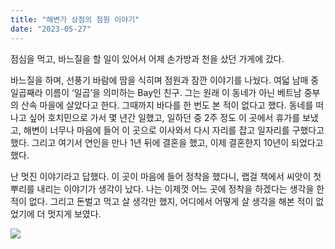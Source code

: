 ```yaml
---
title: "해변가 상점의 점원 이야기"
date: "2023-05-27"
---
```


점심을 먹고, 바느질을 할 일이 있어서 어제 손가방과 천을 샀던 가게에 갔다. 

바느질을 하며, 선풍기 바람에 땀을 식히며 점원과 잠깐 이야기를 나눴다. 여덟 남매 중 일곱째라 이름이 ‘일곱’을 의미하는 Bay인 친구. 그는 원래 이 동네가 아닌 베트남 중부의 산속 마을에 살았다고 한다. 그때까지 바다를 한 번도 본 적이 없다고 했다. 동네를 떠나고 싶어 호치민으로 가서 몇 년간 일했고, 일하던 중 2주 정도 이 곳에서 휴가를 보냈고, 해변이 너무나 마음에 들어 이 곳으로 이사와서 다시 자리를 잡고 일자리를 구했다고 했다. 그리고 여기서 연인을 만나 1년 뒤에 결혼을 했고, 이제 결혼한지 10년이 되었다고 했다. 

난 멋진 이야기라고 답했다. 이 곳이 마음에 들어 정착을 했다니, 랩걸 책에서 씨앗이 첫 뿌리를 내리는 이야기가 생각이 났다. 나는 이제껏 어느 곳에 정착을 하겠다는 생각을 한 적이 없다. 그리고 돈벌고 먹고 살 생각만 했지, 어디에서 어떻게 살 생각을 해본 적이 없었기에 더 멋지게 보였다.

![](../photo/2023-05-27-해변가_상점의_점원_이야기.jpg)
